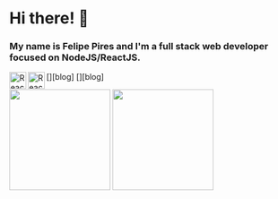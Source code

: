 # Hi there! :hatching_chick:
### My name is Felipe Pires and I'm a full stack web developer focused on NodeJS/ReactJS.

[<img align="left" alt="React" width="30px" src="https://cdn.worldvectorlogo.com/logos/react-1.svg" />][blog]
[<img align="left" alt="React" width="30px" src="https://upload.wikimedia.org/wikipedia/commons/d/d9/Node.js_logo.svg" />][blog]


<img height="180em" styles="border-radius: 4px" src="https://media.giphy.com/media/heIX5HfWgEYlW/giphy.gif" /> <img height="180em" src="https://github-readme-stats.vercel.app/api?username=FlipsBr&show_icons=true&hide_border=true&&count_private=true&include_all_commits=true" />

<!--START_SECTION:waka-->
<!--END_SECTION:waka-->


<!--
**FlipsBr/FlipsBr** is a ✨ _special_ ✨ repository because its `README.md` (this file) appears on your GitHub profile.

Here are some ideas to get you started:

- 🔭 I’m currently working on ...
- 🌱 I’m currently learning ...
- 👯 I’m looking to collaborate on ...
- 🤔 I’m looking for help with ...
- 💬 Ask me about ...
- 📫 How to reach me: ...
- 😄 Pronouns: ...
- ⚡ Fun fact: ...
-->
